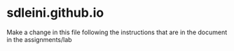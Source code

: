 # sdleini.github.io
Make a change in this file following the instructions that are in the document in the assignments/lab

